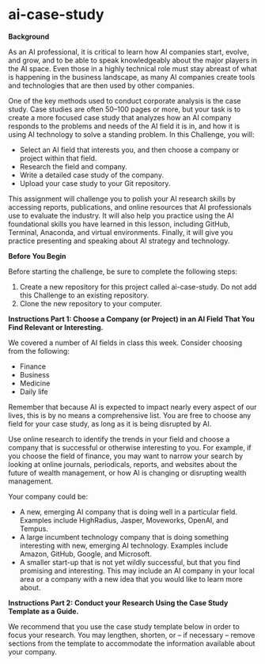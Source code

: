 # ai-case-study
**Background**

As an AI professional, it is critical to learn how AI companies start, evolve, and grow, and to be able to speak knowledgeably about the major players in the AI space. Even those in a highly technical role must stay abreast of what is happening in the business landscape, as many AI companies create tools and technologies that are then used by other companies.

One of the key methods used to conduct corporate analysis is the case study. Case studies are often 50–100 pages or more, but your task is to create a more focused case study that analyzes how an AI company responds to the problems and needs of the AI field it is in, and how it is using AI technology to solve a standing problem.
In this Challenge, you will:
* Select an AI field that interests you, and then choose a company or project within that field.
* Research the field and company.
* Write a detailed case study of the company.
* Upload your case study to your Git repository.

This assignment will challenge you to polish your AI research skills by accessing reports, publications, and online resources that AI professionals use to evaluate the industry. It will also help you practice using the AI foundational skills you have learned in this lesson, including GitHub, Terminal, Anaconda, and virtual environments. Finally, it will give you practice presenting and speaking about AI strategy and technology.

**Before You Begin**

Before starting the challenge, be sure to complete the following steps:
1. Create a new repository for this project called ai-case-study. Do not add this Challenge to an existing repository.
2. Clone the new repository to your computer.
   
**Instructions Part 1: Choose a Company (or Project) in an AI Field That You Find Relevant or Interesting.**

We covered a number of AI fields in class this week. Consider choosing from the following:
- Finance
- Business
- Medicine
- Daily life

Remember that because AI is expected to impact nearly every aspect of our lives, this is by no means a comprehensive list. You are free to choose any field for your case study, as long as it is being disrupted by AI.

Use online research to identify the trends in your field and choose a company that is successful or otherwise interesting to you. For example, if you choose the field of finance, you may want to narrow your search by looking at online journals, periodicals, reports, and websites about the future of wealth management, or how AI is changing or disrupting wealth management.

Your company could be:
* A new, emerging AI company that is doing well in a particular field. Examples include HighRadius, Jasper, Moveworks, OpenAI, and Tempus.
* A large incumbent technology company that is doing something interesting with new, emerging AI technology. Examples include Amazon, GitHub, Google, and Microsoft.
* A smaller start-up that is not yet wildly successful, but that you find promising and interesting. This may include an AI company in your local area or a company with a new idea that you would like to learn more about.

**Instructions Part 2: Conduct your Research Using the Case Study Template as a Guide.**

We recommend that you use the case study template below in order to focus your research. You may lengthen, shorten, or – if necessary – remove sections from the template to accommodate the information available about your company.
